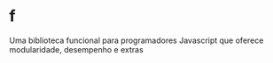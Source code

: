 # f
Uma biblioteca funcional para programadores Javascript que oferece modularidade, desempenho e extras
